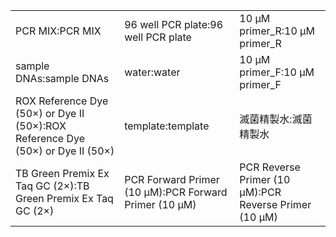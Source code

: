 ||||
|----|----|----|
|PCR MIX:PCR MIX|96 well PCR plate:96 well PCR plate|10 μM primer_R:10 μM primer_R|
|sample DNAs:sample DNAs|water:water|10 μM primer_F:10 μM primer_F|
|ROX Reference Dye (50×) or Dye II (50×):ROX Reference Dye (50×) or Dye II (50×)|template:template|滅菌精製水:滅菌精製水|
|TB Green Premix Ex Taq GC (2×):TB Green Premix Ex Taq GC (2×)|PCR Forward Primer (10 μM):PCR Forward Primer (10 μM)|PCR Reverse Primer (10 μM):PCR Reverse Primer (10 μM)|
